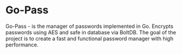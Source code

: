 # Go-Pass

Go-Pass - is the manager of passwords implemented in Go. Encrypts passwords using AES and safe in database via BoltDB.
The goal of the project is to create a fast and functional password manager with high performance.

